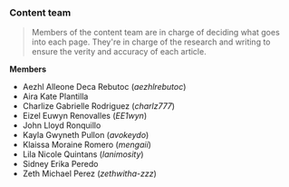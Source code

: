 ### Content team

> Members of the content team are in charge of deciding what goes into each page. They're in charge of the research and writing to ensure the verity and accuracy of each article. 

**Members**
* Aezhl Alleone Deca Rebutoc (_aezhlrebutoc_)
* Aira Kate Plantilla
* Charlize Gabrielle  Rodriguez (_charlz777_)
* Eizel Euwyn Renovalles (_EE1wyn_)
* John Lloyd Ronquillo
* Kayla Gwyneth Pullon (_avokeydo_)
* Klaissa Moraine Romero (_mengaii_)
* Lila Nicole Quintans (_lanimosity_)
* Sidney Erika Peredo
* Zeth Michael Perez (_zethwitha-zzz_)